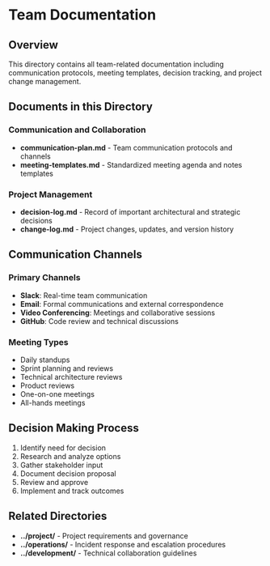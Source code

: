 # Team Documentation

## Overview
This directory contains all team-related documentation including communication protocols, meeting templates, decision tracking, and project change management.

## Documents in this Directory

### Communication and Collaboration
- **communication-plan.md** - Team communication protocols and channels
- **meeting-templates.md** - Standardized meeting agenda and notes templates

### Project Management
- **decision-log.md** - Record of important architectural and strategic decisions
- **change-log.md** - Project changes, updates, and version history

## Communication Channels

### Primary Channels
- **Slack**: Real-time team communication
- **Email**: Formal communications and external correspondence
- **Video Conferencing**: Meetings and collaborative sessions
- **GitHub**: Code review and technical discussions

### Meeting Types
- Daily standups
- Sprint planning and reviews
- Technical architecture reviews
- Product reviews
- One-on-one meetings
- All-hands meetings

## Decision Making Process
1. Identify need for decision
2. Research and analyze options
3. Gather stakeholder input
4. Document decision proposal
5. Review and approve
6. Implement and track outcomes

## Related Directories
- **../project/** - Project requirements and governance
- **../operations/** - Incident response and escalation procedures
- **../development/** - Technical collaboration guidelines